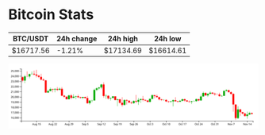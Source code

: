 # Bitcoin Stats

BTC/USDT|24h change|24h high|24h low|
|---|---|---|---|
|$16717.56|-1.21%|$17134.69|$16614.61|

<img src="./chart.svg">
